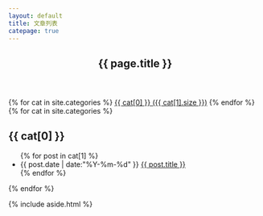 ```yaml
---
layout: default
title: 文章列表
catepage: true
---
```


<main class="col-md-8 main-content">
    <article class="post page">
        <header class="post-head">
            <h1 class="post-title">{{ page.title }}</h1>
        </header>
        <section class="post-content  widget">
            <div class="tag-cloud ">
            	{% for cat in site.categories %}
                <a class="pjaxlink" href="#{{ cat[0] }}" title="{{ cat[0] }}" rel="{{ cat[1].size }}">{{ cat[0] }} ({{ cat[1].size }})</a>
              {% endfor %}
            </div>
        </section>
        {% for cat in site.categories %}
					<h2 id="{{ cat[0] }}">{{ cat[0] }}</h2>
					<ul>
					{% for post in cat[1] %}
					  <li class="listing-item">
					  <time datetime="{{ post.date | date:"%Y-%m-%d" }}">{{ post.date | date:"%Y-%m-%d" }}</time>
					  <a class="pjaxlink" href="{{ site.url }}{{ post.url }}" title="{{ post.title }}">{{ post.title }}</a>
					  </li>
					{% endfor %}
					</ul>
				{% endfor %}
    </article>
</main>

{% include aside.html %}


